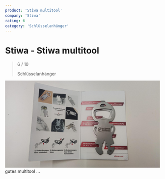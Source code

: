 ```yaml
---
product: 'Stiwa multitool'
company: 'Stiwa'
rating: 6
category: 'Schlüsselanhänger'
---
```


# Stiwa - Stiwa multitool
>
> 6 / 10
>
> Schlüsselanhänger

![Stiwa multitool](./assets/stiwa-stiwa-multitool-5915e4b8-542d-4972-98fe-0e7e4718e21a.jpg)
gutes multitool ...
